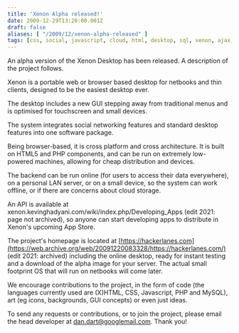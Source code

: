 ```yaml
---
title: 'Xenon Alpha released!'
date: 2009-12-29T13:20:00.001Z
draft: false
aliases: [ "/2009/12/xenon-alpha-released" ]
tags: [css, social, javascript, cloud, html, desktop, sql, xenon, ajax, gui, linux, html5, networking, api, fast, operating system, os, php, apps]
---
```


An alpha version of the Xenon Desktop has been released. A description of the project follows.

Xenon is a portable web or browser based desktop for netbooks and thin clients, designed to be the easiest desktop ever.

The desktop includes a new GUI stepping away from traditional menus and is optimised for touchscreen and small devices.

The system integrates social networking features and standard desktop features into one software package.

Being browser-based, it is cross platform and cross architecture. It is built on HTML5 and PHP components, and can be run on extremely low-powered machines, allowing for cheap distribution and devices.

The backend can be run online (for users to access their data everywhere), on a personal LAN server, or on a small device, so the system can work offline, or if there are concerns about cloud storage.

An API is available at xenon.kevinghadyani.com/wiki/index.php/Developing_Apps (edit 2021: page not archived), so anyone can start developing apps to distribute in Xenon's upcoming App Store.

The project's homepage is located at [https://hackerlanes.com](https://web.archive.org/web/20091220083328/https://hackerlanes.com/) (edit 2021: archived) including the online desktop, ready for instant testing and a download of the alpha image for your server. The actual small footprint OS that will run on netbooks will come later.

We encourage contributions to the project, in the form of code (the languages currently used are (X)HTML, CSS, Javascript, PHP and MySQL), art (eg icons, backgrounds, GUI concepts) or even just ideas.

To send any requests or contributions, or to join the project, please email the head developer at [dan.dart@googlemail.com](mailto:dan.dart@googlemail.com). Thank you!